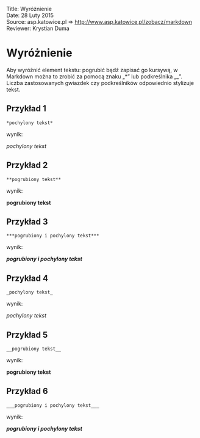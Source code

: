 Title: 		Wyróżnienie  
Date: 		28 Luty 2015  
Source:     asp.katowice.pl => http://www.asp.katowice.pl/zobacz/markdown  
Reviewer:	Krystian Duma  

# Wyróżnienie

Aby wyróżnić element tekstu: pogrubić bądź zapisać go kursywą, 
w Markdown można to zrobić za pomocą znaku „\*” lub podkreślnika „\_”. 
Liczba zastosowanych gwiazdek czy podkreślników odpowiednio stylizuje tekst.



## Przykład 1
```
*pochylony tekst* 
```
wynik:

*pochylony tekst*

## Przykład 2
```
**pogrubiony tekst** 
```
wynik:

**pogrubiony tekst** 

## Przykład 3
```
***pogrubiony i pochylony tekst***
```
wynik:

***pogrubiony i pochylony tekst***

## Przykład 4
```
_pochylony tekst_ 
```
wynik:

_pochylony tekst_ 

## Przykład 5
```
__pogrubiony tekst__ 
```
wynik:

__pogrubiony tekst__ 

## Przykład 6
```
___pogrubiony i pochylony tekst___
```
wynik:

___pogrubiony i pochylony tekst___












 



